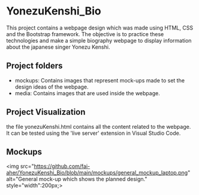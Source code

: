 # YonezuKenshi_Bio
This project contains a webpage design which was made using HTML, CSS and the Bootstrap framework. The objective is to practice these technologies and make a simple biography webpage to display information about the japanese singer Yonezu Kenshi.

## Project folders
* mockups: Contains images that represent mock-ups made to set the design ideas of the webpage.
* media: Contains images that are used inside the webpage.

## Project Visualization
the file yonezuKenshi.html contains all the content related to the webpage. It can be tested using the 'live server' extension in Visual Studio Code.

## Mockups
<img src="https://github.com/fai-aher/YonezuKenshi_Bio/blob/main/mockups/general_mockup_laptop.png" alt="General mock-up which shows the planned design." style="width":200px;>
